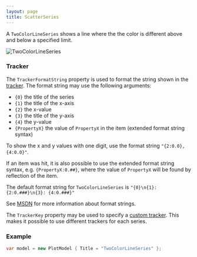 ```yaml
---
layout: page
title: ScatterSeries
---
```


A `TwoColorLineSeries` shows a line where the the color is different above and below a specified limit.

![TwoColorLineSeries](/public/images/documentation/series/TwoColorLineSeries.png)


### Tracker

The `TrackerFormatString` property is used to format the string shown in the [tracker](../tracker). The format string may use the following arguments:

- `{0}` the title of the series
- `{1}` the title of the x-axis
- `{2}` the x-value
- `{3}` the title of the y-axis
- `{4}` the y-value
- `{PropertyX}` the value of `PropertyX` in the item (extended format string syntax)

To show the x and y values with one digit, use the format string `"{2:0.0},{4:0.0}"`.

If an item was hit, it is also possible to use the extended format string syntax, e.g. `{PropertyX:0.##}`, where the value of `PropertyX` will be found by reflection of the item.

The default format string for `TwoColorLineSeries` is `"{0}\n{1}: {2:0.###}\n{3}: {4:0.###}"`

See [MSDN](http://msdn.microsoft.com/en-us/library/system.string.format(v=vs.110).aspx) for more information about format strings.

The `TrackerKey` property may be used to specify a [custom tracker](../tracker). This makes it possible to use different trackers for each series.


### Example

``` csharp
var model = new PlotModel { Title = "TwoColorLineSeries" };
```
